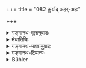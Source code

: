 +++
title = "082 कुर्याद् अहर्-अहः"

+++

<details><summary>गङ्गानथ-मूलानुवादः</summary>

One should daily offer Śrāddha with food, or with water, or with milk, roots and fruits,—(thereby) bringing pleasure to the Pitṛs.—(82)
</details>

<details><summary>मेधातिथिः</summary>

**दद्यात्** कुर्यात् । **अहर् अहः** प्रतिदिवसम् । **श्राद्धम्** । नाम्ना धर्मातिदेशः । श्राद्धं नाम पित्र्यं कर्मामावास्यायां विहितम् । तदीयेतिकर्तव्यता श्राद्धम् इत्य् अनेन नाम्नातिदिश्यते । **अन्नाद्येनेति** । "तिलैर् व्रीहियवैः" (म्ध् ३.२५७) इत्यादेर् अनुवादो ऽयम् । उत्तरत्र विवक्षितार्थः । **उदेकेनेति** । **पयः** क्षीरम् ॥ ३.७२ ॥
</details>

<details><summary>गङ्गानथ-भाष्यानुवादः</summary>

‘*Should offer*’—*i.e*., should perform.

‘*Daily*’—every day.

‘*Śrāddha*’—this term indicates the duty by its proper name. ‘*Śrāddha*’ is the name of the rite laid down as to be done in honour of one’s ancestors, on the *Amāvasyā* day; and the whole process of that rite is indicated by the name ‘Śrāddha.’

‘*With food*’—this is only a reiteration of ‘sesamum, barley, &c.’ (mentioned in 3.267); what is reiterated here being intended to be described later on.

‘*With water*;’—‘*udaka*’ is *water*, and ‘*payaḥ*’ stands for milk.—(82)
</details>

<details><summary>गङ्गानथ-टिप्पन्यः</summary>

This verse is quoted in *Aparārka* (p. 145);—in *Saṃskāra-ratnamālā* (p. 922), which explains ‘*payaḥ*’ as *milk* and adds that this daily
*Śrāddha* need not be offered on a day on which a special *Śrāddha* is
offered;—in *Smrtisāroddhāra* (p. 283);—in *Hemādri* (Śrāddha, pp. 208 and 1564);—in *Śrāddhakriyākaumudī* (pp. 3 and 289);—in
*Varṣakriyākaumudī* (p. 353);—and in *Godādharapoddhati* (Kāla, p. 372).
</details>

<details><summary>Bühler</summary>

082	Let him daily perform a funeral sacrifice with food, or with water, or also with milk, roots, and fruits, and (thus) please the manes.
</details>
